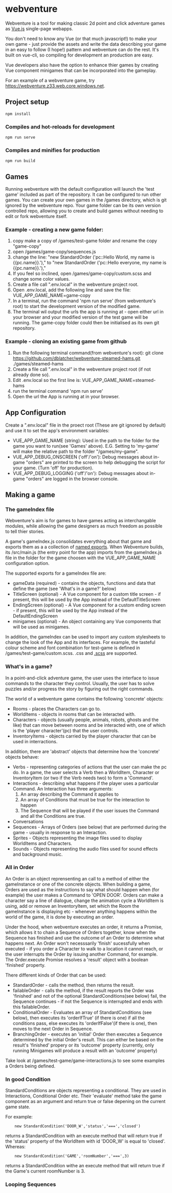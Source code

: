# webventure
Webventure is a tool for making classic 2d point and click adventure games as [Vue.js](https://vuejs.org/) single-page webapps. 

You don't need to know any Vue (or that much javascript!) to make your own game - just provide the assets and write the data describing your game in an easy to follow (I hope!) pattern and webventure can do the rest. It's built on vue-cli, so compiling for development an production are easy.

Vue developers also have the option to enhance thier games by creating Vue component minigames that can be incorporated into the gameplay.

For an example of a webventure game, try https://webventure.z33.web.core.windows.net.

## Project setup
```
npm install
```

### Compiles and hot-reloads for development
```
npm run serve
```

### Compiles and minifies for production
```
npm run build
```


## Games
Running webventure with the default configuration will launch the 'test game' included as part of the repository. It can be configured to run other games.
You can create your own games in the /games directory, which is git ignored by the webventure repo. Your game folder can be its own version controlled repo, allowing you to create and build games without needing to edit or fork webventure itself.

### Example - creating a new game folder:
1. copy make a copy of /games/test-game folder and rename the copy "game-copy"
2. open /games/game-copy/sequences.js
3. change the line:
    "new StandardOrder ('pc::Hello World, my name is {{pc.name}}.'),"
to
    "new StandardOrder ('pc::Hello everyone, my name is {{pc.name}}.'),"
4. If you feel so inclined, open /games/game-copy/custom.scss and change some color values.
5. Create a file call ".env.local" in the webventure project root.
6. Open .env.local, add the following line and save the file:
    VUE_APP_GAME_NAME=game-copy
7. In a terminal, run the command 'npm run serve' (from webventure's root) to start the development version of the modified game.
8. The terminal wil output the urls the app is running at - open either url in your browser and your modified version of the test game will be running.
The game-copy folder could then be initialised as its own git repository.

### Example - cloning an existing game from github
1. Run the following terminal command(from webventure's root):
    git clone https://github.com/dblatcher/webventure-steamed-hams.git ./games/steamed-hams
2. Create a file call ".env.local" in the webventure project root (if not already done so).
3. Edit .env.local so the first line is:
    VUE_APP_GAME_NAME=steamed-hams
4. run the terminal command 'npm run serve'
5. Open the url the App is running at in your browser.


## App Configuration
Create a ".env.local" file in the proect root (These are git ignored by default) and use it to set the app's environment variables:
* VUE_APP_GAME_NAME (string): Used in the path to the folder for the game you want to run(see 'Games' above). E.G. Setting to 'my-game' will make the relative path to the folder "/games/my-game".
* VUE_APP_DEBUG_ONSCREEN ('off'/'on'): Debug messages about in-game "orders" are printed to the screen to help debugging the script for your game. (Turn 'off' for production).
* VUE_APP_DEBUG_LOGGING ('off'/'on'): Debug messages about in-game "orders" are logged in the browser console.


## Making a game
### The gameIndex file
Webventure's aim is for games to have games acting as interchangable modules, while allowing the game designers as much freedom as possible to tell thier stories. 

A game's gameIndex.js consolidates everything about that game and exports them as a a collection of [named exports](https://developer.mozilla.org/en-US/docs/Web/JavaScript/Reference/Statements/export). When Webventure builds, its /src/main.js (the entry point for the app) imports from the gameIndex.js file in the folder for the game choosen with the VUE_APP_GAME_NAME configuration option.

The supported exports for a gameIndex file are:
* gameData (required) - contains the objects, functions and data that define the game (see 'What's in a game?' below) 
* TitleScreen (optional) - A Vue component for a custom title screen - if present, this will be used by the App instead of the DefaultTitleScreen 
* EndingScreen (optional) - A Vue component for a custom ending screen - if present, this will be used by the App instead of the DefaultEndingScreen
* minigames (optional) - An object containing any Vue components that will be used as minigames.

In addition, the gameIndex can be used to import any custom stylesheets to change the look of the App and its interfaces. For example, the tasteful colour scheme and font combination for test-game is defined in /games/test-game/custom.scss. .css and [.scss](https://sass-lang.com/documentation/syntax) are supported.

### What's in a game?
In a point-and-click adventure game, the user uses the interface to issue commands to the character they control. Usually, the user has to solve puzzles and/or progress the story by figuring out the right commands.

The world of a webventure game contains the following 'concrete' objects:
* Rooms - places the Characters can go to.
* WorldItems - objects in rooms that can be interacted with.
* Characters - objects (usually people, animals, robots, ghosts and the like) that can move between rooms and be interacted with, one of which is the 'player character'(pc) that the user controls.
* InventoryItems - objects carried by the player character that can be used in interractions.

In addition, there are 'abstract' objects that determine how the 'concrete' objects behave:
* Verbs - representing categories of actions that the user can make the pc do. In a game, the user selects a Verb then a WorldItem, Character or InventoryItem (or two if the Verb needs two) to form a 'Command'.
* Interactions - describing what happens if the player uses a particular Command. An Interaction has three arguments:
    1. An array describing the Command it applies to
    2. An array of Conditions that must be true for the interaction to happen
    3. The Sequence that will be played if the user issues the Command and all the Conditions are true.
* Conversations
* Sequences - Arrays of Orders (see below) that are performed during the game - usually in response to an Interaction.
* Sprites - Objects representing the image files used to display WorldItems and Characters.
* Sounds - Objects representing the audio files used for sound effects and background music.

### All in Order
An Order is an object reprensenting an call to a method of either the gameInstance or one of the concrete objects. When building a game, Orders are used as the instructions to say what should happen when (for example) the user makes a Command to 'OPEN DOOR'. Orders can make a character say a line of dialogue, change the animation cycle a WorldItem is using, add or remove an InventoryItem, set which the Room the gameInstance is displaying etc - whenever anything happens within the world of the game, it is done by executing an order. 

Under the hood, when webventure executes an order, it returns a Promise, which allows it to chain a Sequence of Orders together, know when the Sequence has finished and use the outcome of an Order to determine what happens next. An Order won't necesssarily 'finish' sucessfully when executed - if you order a Character to walk to a location it cannot reach, or the user interrupts the Order by issuing another Command, for example. The Order.execute Promise resolves a 'result' object with a boolean 'finished' property. 

There different kinds of Order that can be used:
* StandardOrder - calls the method, then returns the result.
* failableOrder - calls the method, if the result reports the Order was 'finished' and not of the optional StandardConditions(see below) fail, the Sequence continues - if not the Sequence is interrupted and ends with this failableOrder.
* ConditionalOrder - Evaluates an array of StandardConditions (see below), then executes its 'orderIfTrue' (if there is one) if all the conditions pass, else executes its 'orderIfFalse'(if there is one), then moves to the next Order in Sequence. 
* BranchingOrder - executes an 'initial' Order then executes a Sequence determined by the initial Order's result. This can either be based on the result's 'finished' propery or its 'outcome' property (currently, only running Minigames will produce a result with an 'outcome' property)

 Take look at /games/test-game/game-interactions.js to see some examples a Orders being defined.

 ### In good Condition
 StandardConditions are objects representing a conditional. They are used in Interactions, Conditional Order etc. Their 'evaluate' method take the game component as an argument and return true or false depening on the current game state. 
 
 For example:

```
    new StandardCondition('DOOR_W','status','===','closed')
```

returns a StandardCondition with an execute method that will return true if the 'status' property of the WorldItem with id 'DOOR_W' is equal to 'closed'. Whereas: 

```
    new StandardCondition('GAME','roomNumber','===',3)
```

returns a StandardCondition withe an execute method that will return true if the Game's current roomNumber is 3.


### Looping Sequences
